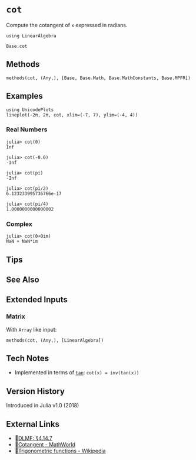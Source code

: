 # `cot`

Compute the cotangent of `x` expressed in radians.

```@setup repl_only
using LinearAlgebra
```
```@docs
Base.cot
```


## Methods

```@repl
methods(cot, (Any,), [Base, Base.Math, Base.MathConstants, Base.MPFR])
```


## Examples

```@repl
using UnicodePlots
lineplot(-2π, 2π, cot, xlim=(-7, 7), ylim=(-4, 4))
```

### Real Numbers
```jldoctest
julia> cot(0)
Inf

julia> cot(-0.0)
-Inf

julia> cot(pi)
-Inf

julia> cot(pi/2)
6.123233995736766e-17

julia> cot(pi/4)
1.0000000000000002
```

### Complex
```jldoctest
julia> cot(0+0im)
NaN + NaN*im
```

## Tips


## See Also



## Extended Inputs

### Matrix
With `Array` like input:
```@repl repl_only
methods(cot, (Any,), [LinearAlgebra])
```


## Tech Notes

- Implemented in terms of [`tan`](@ref): `cot(x) = inv(tan(x))`


## Version History

Introduced in Julia v1.0 (2018)


## External Links
- 🔗[DLMF: §4.14.7](https://dlmf.nist.gov/4.14#E7)
- 🔗[Cotangent - MathWorld](https://mathworld.wolfram.com/Cotangent.html)
- 🔗[Trigonometric functions - Wikipedia](https://en.wikipedia.org/wiki/Trigonometric_functions)
